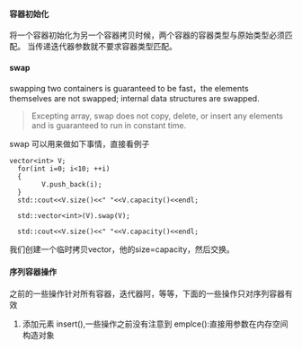 #### 容器初始化
将一个容器初始化为另一个容器拷贝时候，两个容器的容器类型与原始类型必须匹配。
当传递迭代器参数就不要求容器类型匹配。

#### swap
swapping two containers is guaranteed to be fast，the elements themselves are not swapped; internal data structures are swapped.
> Excepting array, swap does not copy, delete, or insert any elements and is
guaranteed to run in constant time.

swap 可以用来做如下事情，直接看例子
```
vector<int> V;
  for(int i=0; i<10; ++i)
  {
        V.push_back(i);
  }
  std::cout<<V.size()<<" "<<V.capacity()<<endl;

  std::vector<int>(V).swap(V);

  std::cout<<V.size()<<" "<<V.capacity()<<endl;
```
我们创建一个临时拷贝vector，他的size=capacity，然后交换。

#### 序列容器操作
之前的一些操作针对所有容器，迭代器阿，等等，下面的一些操作只对序列容器有效
1. 添加元素
insert(),一些操作之前没有注意到
emplce():直接用参数在内存空间构造对象
